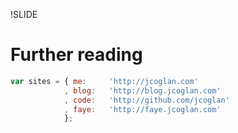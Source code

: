 !SLIDE
# Further reading

```javascript
var sites = { me:     'http://jcoglan.com'
            , blog:   'http://blog.jcoglan.com'
            , code:   'http://github.com/jcoglan'
            , faye:   'http://faye.jcoglan.com'
            };
```
